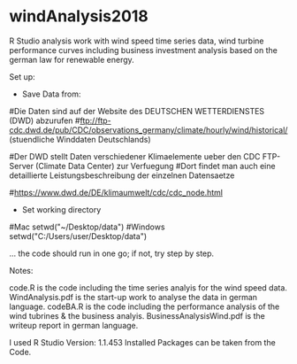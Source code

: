 # windAnalysis2018
R Studio analysis work with wind speed time series data, wind turbine performance curves including business investment analysis based on the german law for renewable energy. 

Set up: 

- Save Data from: 

#Die Daten sind auf der Website des DEUTSCHEN WETTERDIENSTES (DWD) abzurufen
#ftp://ftp-cdc.dwd.de/pub/CDC/observations_germany/climate/hourly/wind/historical/ (stuendliche Winddaten Deutschlands)

#Der DWD stellt Daten verschiedener Klimaelemente ueber den CDC FTP-Server (Climate Data Center) zur Verfuegung
#Dort findet man auch eine detaillierte Leistungsbeschreibung der einzelnen Datensaetze

#https://www.dwd.de/DE/klimaumwelt/cdc/cdc_node.html

- Set working directory 

#Mac
setwd("~/Desktop/data")
#Windows
setwd("C:/Users/user/Desktop/data")

... the code should run in one go; if not, try step by step. 


Notes:

code.R is the code including the time series analyis for the wind speed data. 
WindAnalysis.pdf is the start-up work to analyse the data in german language.
codeBA.R is the code including the performance analysis of the wind tubrines & the business analyis. 
BusinessAnalysisWind.pdf is the writeup report in german language.

I used R Studio Version: 1.1.453
Installed Packages can be taken from the Code. 
